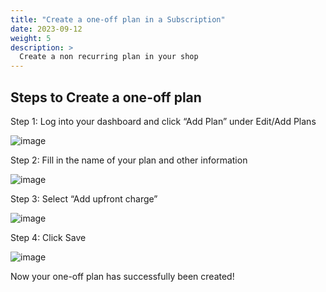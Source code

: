 ```yaml
---
title: "Create a one-off plan in a Subscription"
date: 2023-09-12
weight: 5
description: >
  Create a non recurring plan in your shop
---
```


## Steps to Create a one-off plan

Step 1: Log into your dashboard and click “Add Plan” under Edit/Add Plans

![image](https://github.com/Subscribie/subscribie/assets/30567984/ce96697a-4081-4bc1-bafc-aabb59059e21)

Step 2: Fill in the name of your plan and other information

![image](https://github.com/Subscribie/subscribie/assets/30567984/d90c7591-da8b-4c17-a953-faeb91d6dfd2)

Step 3: Select “Add upfront charge”

![image](https://github.com/Subscribie/subscribie/assets/30567984/ca609ef8-b0b0-4b4d-a483-d227a591146e)

Step 4: Click Save

![image](https://github.com/Subscribie/subscribie/assets/30567984/5479e83f-0789-4c56-907b-af0578f79285)

Now your one-off plan has successfully been created!

